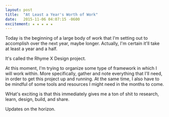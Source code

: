 ```yaml
---
layout: post
title:  "At Least a Year's Worth of Work"
date:   2015-11-06 04:07:15 -0600
excitement: ★ ★ ★ ★ ★
---
```

Today is the beginning of a large body of work that I'm setting out to accomplish over the next year, maybe longer. Actually, I'm certain it'll take at least a year and a half.

It's called the Rhyme X Design project.

At this moment, I'm trying to organize some type of framework in which I will work within. More specifically, gather and note everything that I'll need, in order to get this project up and running. At the same time, I also have to be mindful of some tools and resources I might need in the months to come.

WHat's exciting is that this immediately gives me a ton of shit to research, learn, design, build, and share.

Updates on the horizon.